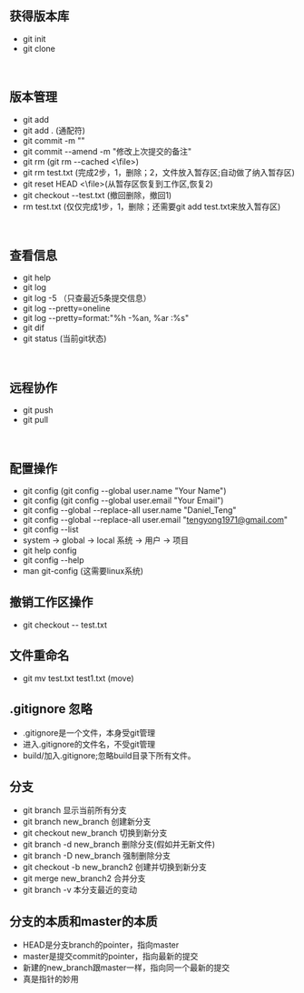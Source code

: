 ## 获得版本库
+ git init
+ git clone

<br>

## 版本管理
+ git add
+ git add . (通配符)
+ git commit -m ""
+ git commit --amend -m "修改上次提交的备注"
+ git rm (git rm --cached <\file>)
+ git rm test.txt (完成2步，1，删除；2，文件放入暂存区;自动做了纳入暂存区)
+ git reset HEAD <\file>(从暂存区恢复到工作区,恢复2)
+ git checkout --test.txt (撤回删除，撤回1)
+ rm test.txt (仅仅完成1步，1，删除；还需要git add test.txt来放入暂存区)

<br>

## 查看信息
+ git help
+ git log
+ git log -5 （只查最近5条提交信息）
+ git log --pretty=oneline
+ git log --pretty=format:"%h -%an, %ar :%s"
+ git dif
+ git status (当前git状态)

<br>

## 远程协作
+ git push
+ git pull

<br>

## 配置操作
+ git config (git config --global user.name "Your Name")
+ git config (git config --global user.email "Your Email")
+ git config --global --replace-all user.name "Daniel_Teng"
+ git config --global --replace-all user.email "tengyong1971@gmail.com"
+ git config --list
+ system -> global -> local 系统 -> 用户 -> 项目
+ git help config
+ git config --help
+ man git-config (这需要linux系统)

## 撤销工作区操作
+ git checkout -- test.txt

## 文件重命名
+ git mv test.txt test1.txt (move)

## .gitignore 忽略
+ .gitignore是一个文件，本身受git管理
+ 进入.gitignore的文件名，不受git管理
+ build/加入.gitignore;忽略build目录下所有文件。

## 分支
+ git branch 显示当前所有分支
+ git branch new_branch 创建新分支
+ git checkout new_branch 切换到新分支
+ git branch -d new_branch 删除分支(假如并无新文件)
+ git branch -D new_branch 强制删除分支
+ git checkout -b new_branch2 创建并切换到新分支
+ git merge new_branch2 合并分支
+ git branch -v 本分支最近的变动

## 分支的本质和master的本质
+ HEAD是分支branch的pointer，指向master
+ master是提交commit的pointer，指向最新的提交
+ 新建的new_branch跟master一样，指向同一个最新的提交
+ 真是指针的妙用

